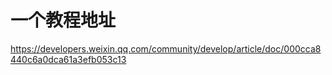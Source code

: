 # 一个教程地址
https://developers.weixin.qq.com/community/develop/article/doc/000cca8440c6a0dca61a3efb053c13
